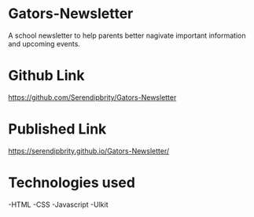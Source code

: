 # Gators-Newsletter
A school newsletter to help parents better nagivate important information and upcoming events.

# Github Link
https://github.com/Serendipbrity/Gators-Newsletter

# Published Link
https://serendipbrity.github.io/Gators-Newsletter/

# Technologies used
-HTML
-CSS
-Javascript
-Ulkit
